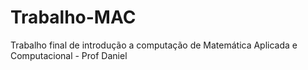 # Trabalho-MAC
Trabalho final de introdução a computação de Matemática Aplicada e Computacional - Prof Daniel
